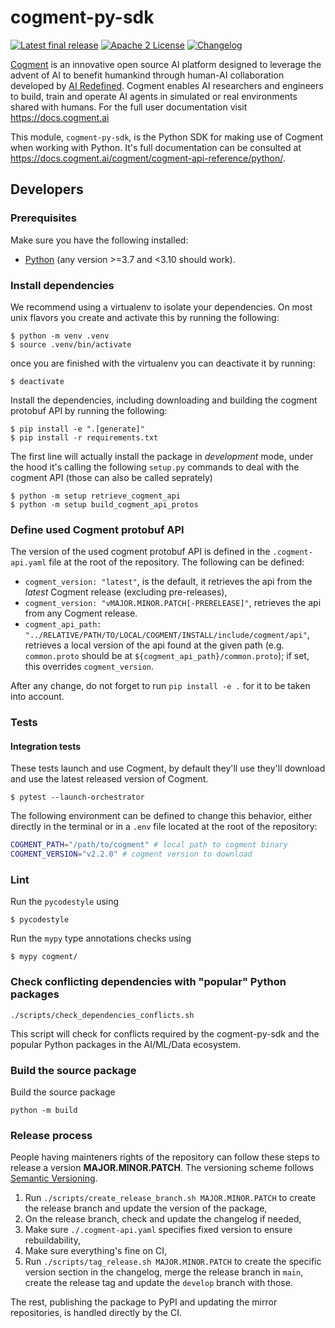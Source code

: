 # cogment-py-sdk

[![Latest final release](https://img.shields.io/pypi/v/cogment?style=flat-square)](https://pypi.org/project/cogment/) [![Apache 2 License](https://img.shields.io/badge/license-Apache%202-green?style=flat-square)](./LICENSE) [![Changelog](https://img.shields.io/badge/-Changelog%20-blueviolet?style=flat-square)](./CHANGELOG.md)

[Cogment](https://cogment.ai) is an innovative open source AI platform designed to leverage the advent of AI to benefit humankind through human-AI collaboration developed by [AI Redefined](https://ai-r.com). Cogment enables AI researchers and engineers to build, train and operate AI agents in simulated or real environments shared with humans. For the full user documentation visit <https://docs.cogment.ai>

This module, `cogment-py-sdk`, is the Python SDK for making use of Cogment when working with Python. It's full documentation can be consulted at <https://docs.cogment.ai/cogment/cogment-api-reference/python/>.

## Developers

### Prerequisites

Make sure you have the following installed:

- [Python](https://www.python.org) (any version >=3.7 and <3.10 should work).

### Install dependencies

We recommend using a virtualenv to isolate your dependencies. On most unix flavors you create and activate this by running the following:

```console
$ python -m venv .venv
$ source .venv/bin/activate
```

once you are finished with the virtualenv you can deactivate it by running:

```console
$ deactivate
```

Install the dependencies, including downloading and building the cogment protobuf API by running the following:

```console
$ pip install -e ".[generate]"
$ pip install -r requirements.txt
```

The first line will actually install the package in _development_ mode, under the hood it's calling the following `setup.py` commands to deal with the cogment API (those can also be called seprately)

```console
$ python -m setup retrieve_cogment_api
$ python -m setup build_cogment_api_protos
```

### Define used Cogment protobuf API

The version of the used cogment protobuf API is defined in the `.cogment-api.yaml` file at the root of the repository. The following can be defined:

- `cogment_version: "latest"`, is the default, it retrieves the api from the _latest_ Cogment release (excluding pre-releases),
- `cogment_version: "vMAJOR.MINOR.PATCH[-PRERELEASE]"`, retrieves the api from any Cogment release.
- `cogment_api_path: "../RELATIVE/PATH/TO/LOCAL/COGMENT/INSTALL/include/cogment/api"`, retrieves a local version of the api found at the given path (e.g. `common.proto` should be at `${cogment_api_path}/common.proto`); if set, this overrides `cogment_version`.

After any change, do not forget to run `pip install -e .` for it to be taken into account.

### Tests

#### Integration tests

These tests launch and use Cogment, by default they'll use they'll download and use the latest released version of Cogment.

```console
$ pytest --launch-orchestrator
```

The following environment can be defined to change this behavior, either directly in the terminal or in a `.env` file located at the root of the repository:

```bash
COGMENT_PATH="/path/to/cogment" # local path to cogment binary
COGMENT_VERSION="v2.2.0" # cogment version to download
```

### Lint

Run the `pycodestyle` using

```console
$ pycodestyle
```

Run the `mypy` type annotations checks using

```console
$ mypy cogment/
```

### Check conflicting dependencies with "popular" Python packages

```console
./scripts/check_dependencies_conflicts.sh
```

This script will check for conflicts required by the cogment-py-sdk and the popular Python packages in the AI/ML/Data ecosystem.

### Build the source package

Build the source package

```console
python -m build
```

### Release process

People having mainteners rights of the repository can follow these steps to release a version **MAJOR.MINOR.PATCH**. The versioning scheme follows [Semantic Versioning](http://semver.org/spec/v2.0.0.html).

1. Run `./scripts/create_release_branch.sh MAJOR.MINOR.PATCH` to create the release branch and update the version of the package,
2. On the release branch, check and update the changelog if needed,
3. Make sure `./.cogment-api.yaml` specifies fixed version to ensure rebuildability,
4. Make sure everything's fine on CI,
5. Run `./scripts/tag_release.sh MAJOR.MINOR.PATCH` to create the specific version section in the changelog, merge the release branch in `main`, create the release tag and update the `develop` branch with those.

The rest, publishing the package to PyPI and updating the mirror repositories, is handled directly by the CI.
